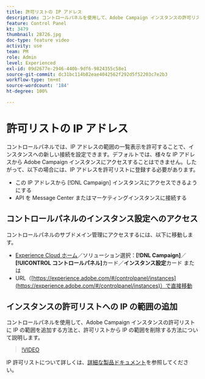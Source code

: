 ```yaml
---
title: 許可リストの IP アドレス
description: コントロールパネルを使用して、Adobe Campaign インスタンスの許可リストに IP の範囲を追加する方法と、許可リストから IP の範囲を削除する方法について説明します。
feature: Control Panel
kt: 3479
thumbnail: 28726.jpg
doc-type: feature video
activity: use
team: PM
role: Admin
level: Experienced
exl-id: 09d2677e-2946-440b-9df6-9824355c58e1
source-git-commit: dc31bc114b82eae4042562f292d5f52203c7e2b3
workflow-type: tm+mt
source-wordcount: '184'
ht-degree: 100%

---
```


# 許可リストの IP アドレス

コントロールパネルでは、IP アドレスの範囲の一覧表示を許可することで、インスタンスへの新しい接続を設定できます。デフォルトでは、様々な IP アドレスから Adobe Campaign インスタンスにアクセスすることはできません。したがって、以下の場合には、IP アドレスを許可リストに登録する必要があります。

* この IP アドレスから [!DNL Campaign] インスタンスにアクセスできるようにする
* API を Message Center またはマーケティングインスタンスに接続する

## コントロールパネルのインスタンス設定へのアクセス

コントロールパネルのサブドメイン管理にアクセスするには、以下に移動します。

* [Experience Cloud ホーム](https://experience.adobe.com/#/home)／ソリューション選択：**[!DNL Campaign]**／**[!UICONTROL コントロールパネル]**&#x200B;カード／**インスタンス設定**カード
または
* URL（[https://experience.adobe.com/#/controlpanel/instances](https://experience.adobe.com/#/controlpanel/instances)）で直接移動

## インスタンスの許可リストへの IP の範囲の追加

コントロールパネルを使用して、Adobe Campaign インスタンスの許可リストに IP の範囲を追加する方法と、許可リストから IP の範囲を削除する方法について説明します。

>[!VIDEO](https://video.tv.adobe.com/v/28726?quality=12)

IP 許可リストについて詳しくは、[詳細な製品ドキュメント](https://experienceleague.adobe.com/docs/control-panel/using/sftp-management/ip-range-allow-listing.html?lang=ja)を参照してください。
